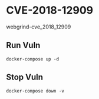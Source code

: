 # CVE-2018-12909

webgrind-cve_2018_12909

## Run Vuln

```
docker-compose up -d
```

## Stop Vuln

```
docker-compose down -v
```

